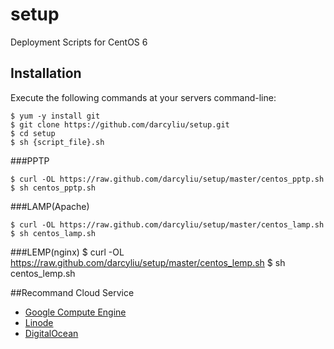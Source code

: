 setup
=====

Deployment Scripts for CentOS 6


## Installation

Execute the following commands at your servers command-line:

	$ yum -y install git
	$ git clone https://github.com/darcyliu/setup.git
	$ cd setup
	$ sh {script_file}.sh
	
###PPTP

	$ curl -OL https://raw.github.com/darcyliu/setup/master/centos_pptp.sh
	$ sh centos_pptp.sh

###LAMP(Apache)

	$ curl -OL https://raw.github.com/darcyliu/setup/master/centos_lamp.sh
	$ sh centos_lamp.sh
	
###LEMP(nginx)
	$ curl -OL https://raw.github.com/darcyliu/setup/master/centos_lemp.sh
	$ sh centos_lemp.sh
	
##Recommand Cloud Service
* [Google Compute Engine](https://cloud.google.com/products/compute-engine/) 
* [Linode](http://www.linode.com/?r=8dd6ddd391fc320d9f55ad101e051bde767df599)
* [DigitalOcean](https://www.digitalocean.com/?refcode=e655c19f2abb)


